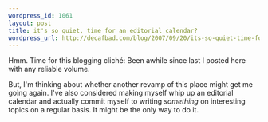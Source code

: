 ```yaml
--- 
wordpress_id: 1061
layout: post
title: it's so quiet, time for an editorial calendar?
wordpress_url: http://decafbad.com/blog/2007/09/20/its-so-quiet-time-for-an-editorial-calendar
---
```

Hmm.  Time for this blogging cliché:  Been awhile since last I posted here with any reliable volume.  

But, I'm thinking about whether another revamp of this place might get me going again.  I've also considered making myself whip up an editorial calendar and actually commit myself to writing *something* on interesting topics on a regular basis.  It might be the only way to do it.
